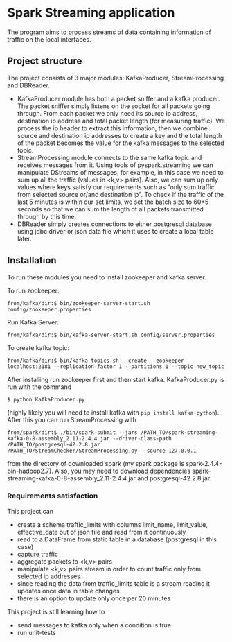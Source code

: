 # Spark Streaming application
The program aims to process streams of data containing information of traffic on the local interfaces.
## Project structure
The project consists of 3 major modules: KafkaProducer, StreamProcessing and DBReader.
- KafkaProducer module has both a packet sniffer and a kafka producer. The packet sniffer simply listens on the socket for all packets going through. From each packet we only need its source ip address, destination ip address and total packet length (for measuring traffic). We process the ip header to extract this information, then we combine source and destination ip addresses to create a key and the total length of the packet becomes the value for the kafka messages to the selected topic.
- StreamProcessing module connects to the same kafka topic and receives messages from it. Using tools of pyspark.streaming we can manipulate DStreams of messages, for example, in this case we need to sum up all the traffic (values in <k,v> pairs). Also, we can sum up only values where keys satisfy our requirements such as "only sum traffic from selected source or/and destination ip". To check if the traffic of the last 5 minutes is within our set limits, we set the batch size to 60*5 seconds so that we can sum the length of all packets transmitted through by this time.
- DBReader simply creates connections to either postgresql database using jdbc driver or json data file which it uses to create a local table later.
## Installation
To run these modules you need to install zookeeper and kafka server.

To run zookeeper:

`from/kafka/dir:$ bin/zookeeper-server-start.sh config/zookeeper.properties`

Run Kafka Server:

`from/kafka/dir:$ bin/kafka-server-start.sh config/server.properties`

To create kafka topic:

`from/kafka/dir:$ bin/kafka-topics.sh --create --zookeeper localhost:2181 --replication-factor 1 --partitions 1 --topic new_topic`

After installing run zookeeper first and then start kafka. KafkaProducer.py is run with the command

`$ python KafkaProducer.py`

(highly likely you will need to install kafka with `pip install kafka-python`). After this you can run StreamProcessing with

`from/spark/dir:$ ./bin/spark-submit --jars /PATH_TO/spark-streaming-kafka-0-8-assembly_2.11-2.4.4.jar --driver-class-path /PATH_TO/postgresql-42.2.8.jar /PATH_TO/StreamChecker/StreamProcessing.py --source 127.0.0.1`

from the directory of downloaded spark (my spark package is spark-2.4.4-bin-hadoop2.7). Also, you may need to download dependencies spark-streaming-kafka-0-8-assembly_2.11-2.4.4.jar and postgresql-42.2.8.jar.
### Requirements satisfaction
This project can
- create a schema traffic_limits with columns limit_name, limit_value, effective_date out of json file and read from it continuously
- read to a DataFrame from static table in a database (postgresql in this case)
- capture traffic
- aggregate packets to <k,v> pairs
- manipulate <k,v> pairs stream in order to count traffic only from selected ip addresses
- since reading the data from traffic_limits table is a stream reading it updates once data in table changes
- there is an option to update only once per 20 minutes

This project is still learning how to
- send messages to kafka only when a condition is true
- run unit-tests
